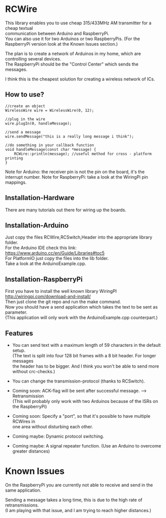# RCWire

This library enables you to use cheap 315/433MHz AM transmitter for a cheap textual  
communication between Arduino and RaspberryPi.  
You can also use it for two Arduinos or two RaspberryPis.
(For the RaspberryPi version look at the Known Issues section.)

The plan is to create a network of Arduinos in my home, which are controlling several devices.  
The RaspberryPi should be the "Control Center" which sends the messages.

I think this is the cheapest solution for creating a wireless network of ICs.

## How to use?
```
//create an object
WirelessWire wire = WirelessWire(0, 12); 

//plug in the wire
wire.plugIn(0, handleMessage);

//send a message
wire.sendMessage("this is a really long message i think");

//do something in your callback function
void handleMessage(const char *message) {
    RCWire::println(message); //useful method for cross - platform printing
}
```
Note for Arduino: the receiver pin is not the pin on the board, it's the interrupt number.
Note for RaspberryPi: take a look at the WiringPi pin mappings.

## Installation-Hardware
There are many tutorials out there for wiring up the boards.

## Installation-Arduino
Just copy the files RCWire,RCSwitch,Header into the appropriate library folder.  
For the Arduino IDE check this link: <a>https://www.arduino.cc/en/Guide/Libraries#toc5</a>  
For PlatformIO just copy the files into the lib folder.  
Take a look at the ArduinoExample.cpp.


## Installation-RaspberryPi
First you have to install the well known library WiringPI <a>http://wiringpi.com/download-and-install/</a>  
Then just clone the git repo and run the make command.  
Now you should have a send application which takes the text to be sent as parameter.  
(This application will only work with the ArduinoExample.cpp counterpart.)

## Features
* You can send text with a maximum length of 59 characters in the default setup.  
(The text is split into four 128 bit frames with a 8 bit header. For longer messages  
the header has to be bigger. And I think you won't be able to send more without crc-checks.) 

* You can change the transmission-protocol (thanks to RCSwitch).

* Coming soon: ACK-flag will be sent after successful message. --> Retransmission   
(This will probably only work with two Arduinos because of the ISRs on the RaspberryPi) 

* Coming soon: Specify a "port", so that it's possible to have multiple RCWires in  
one area without disturbing each other.

* Coming maybe: Dynamic protocol switching.

* Coming maybe: A signal repeater function. (Use an Arduino to overcome greater distances)

# Known Issues

On the RaspberryPi you are currently not able to receive and send in the same application.

Sending a message takes a long time, this is due to the high rate of retransmissions.  
(I am playing with that issue, and I am trying to reach higher distances.)








